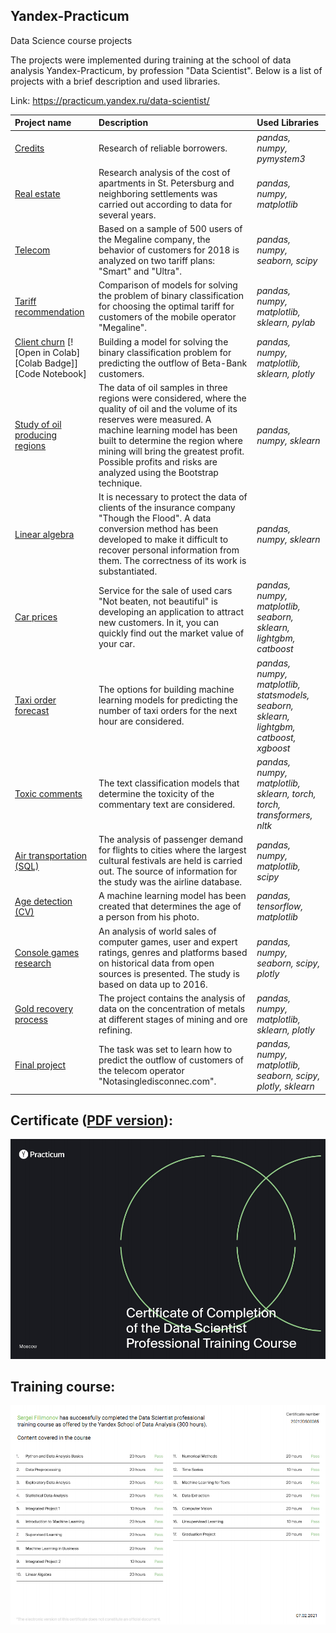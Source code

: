## Yandex-Practicum
 Data Science course projects

 The projects were implemented during training at the school of data analysis Yandex-Practicum, by profession "Data Scientist". Below is a list of projects with a brief description and used libraries.

 Link: https://practicum.yandex.ru/data-scientist/


| Project name | Description | Used Libraries | 
| :---------------------- | :---------------------- | :---------------------- |
| [Credits](Credits) | Research of reliable borrowers.| *pandas,* *numpy,* *pymystem3* |
| [Real estate](Real_estate) | Research analysis of the cost of apartments in St. Petersburg and neighboring settlements was carried out according to data for several years.| *pandas,* *numpy,* *matplotlib* |
| [Telecom](Telecom) | Based on a sample of 500 users of the Megaline company, the behavior of customers for 2018 is analyzed on two tariff plans: "Smart" and "Ultra". | *pandas,* *numpy,* *seaborn,* *scipy* |
| [Tariff recommendation](Tariff_recommendation) | Comparison of models for solving the problem of binary classification for choosing the optimal tariff for customers of the mobile operator "Megaline". | *pandas,* *numpy,* *matplotlib,* *sklearn,* *pylab* |
| [Сlient churn](Сlient_churn) [![Open in Colab][Colab Badge]][Code Notebook] | Building a model for solving the binary classification problem for predicting the outflow of Beta-Bank customers. | *pandas,* *numpy,* *matplotlib,* *sklearn,* *plotly* |
| [Study of oil producing regions](Study_oilregs) | The data of oil samples in three regions were considered, where the quality of oil and the volume of its reserves were measured. A machine learning model has been built to determine the region where mining will bring the greatest profit. Possible profits and risks are analyzed using the Bootstrap technique. | *pandas,* *numpy,* *sklearn* |
| [Linear algebra](Linear_algebra) | It is necessary to protect the data of clients of the insurance company "Though the Flood". A data conversion method has been developed to make it difficult to recover personal information from them. The correctness of its work is substantiated. | *pandas,* *numpy,* *sklearn* |
| [Car prices](Car_prices) | Service for the sale of used cars "Not beaten, not beautiful" is developing an application to attract new customers. In it, you can quickly find out the market value of your car. | *pandas,* *numpy,* *matplotlib,* *seaborn,* *sklearn,* *lightgbm,* *catboost* |
| [Taxi order forecast](Taxi_order) | The options for building machine learning models for predicting the number of taxi orders for the next hour are considered. | *pandas,* *numpy,* *matplotlib,* *statsmodels,* *seaborn,* *sklearn,* *lightgbm,* *catboost,* *xgboost* |
| [Toxic comments](Toxic_comments) | The text classification models that determine the toxicity of the commentary text are considered. | *pandas,* *numpy,* *matplotlib,* *sklearn,* *torch,* *torch,* *transformers,* *nltk* |
| [Air transportation (SQL)](Air_transportation) | The analysis of passenger demand for flights to cities where the largest cultural festivals are held is carried out. The source of information for the study was the airline database. | *pandas,* *numpy,* *matplotlib,* *scipy* |
| [Age detection (CV)](Age_detection) | A machine learning model has been created that determines the age of a person from his photo. | *pandas,* *tensorflow,* *matplotlib* |
| [Console games research](Console_games) | An analysis of world sales of computer games, user and expert ratings, genres and platforms based on historical data from open sources is presented. The study is based on data up to 2016. | *pandas,* *numpy,* *seaborn,* *scipy,* *plotly* |
| [Gold recovery process](Gold_recovery) | The project contains the analysis of data on the concentration of metals at different stages of mining and ore refining. | *pandas,* *numpy,* *matplotlib,* *sklearn,* *plotly*  |
| [Final project](Graduation_project) | The task was set to learn how to predict the outflow of customers of the telecom operator "Notasingledisconnec.com". | *pandas,* *numpy,* *matplotlib,* *seaborn,* *scipy,* *plotly,* *sklearn* |

## Certificate ([PDF version](certificate/diploma_eng.pdf)):
![Data Scientist — certificate](/certificate/1page.png)

## Training course:
![Data Scientist — training course](/certificate/2page.png)